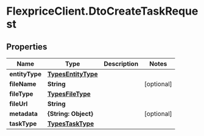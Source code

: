 # FlexpriceClient.DtoCreateTaskRequest

## Properties

Name | Type | Description | Notes
------------ | ------------- | ------------- | -------------
**entityType** | [**TypesEntityType**](TypesEntityType.md) |  | 
**fileName** | **String** |  | [optional] 
**fileType** | [**TypesFileType**](TypesFileType.md) |  | 
**fileUrl** | **String** |  | 
**metadata** | **{String: Object}** |  | [optional] 
**taskType** | [**TypesTaskType**](TypesTaskType.md) |  | 


